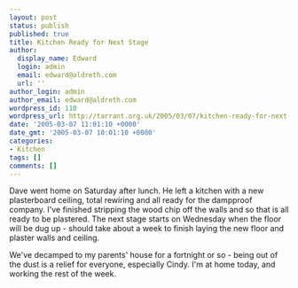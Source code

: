 ```yaml
---
layout: post
status: publish
published: true
title: Kitchen Ready for Next Stage
author:
  display_name: Edward
  login: admin
  email: edward@aldreth.com
  url: ''
author_login: admin
author_email: edward@aldreth.com
wordpress_id: 110
wordpress_url: http://tarrant.org.uk/2005/03/07/kitchen-ready-for-next-stage/
date: '2005-03-07 11:01:10 +0000'
date_gmt: '2005-03-07 10:01:10 +0000'
categories:
- Kitchen
tags: []
comments: []
---
```

<p>Dave went home on Saturday after lunch.  He left a kitchen with a new plasterboard ceiling, total rewiring and all ready for the dampproof company.  I've finished stripping the wood chip off the walls and so that is all ready to be plastered.  The next stage starts on Wednesday when the floor will be dug up - should take about a week to finish laying the new floor and plaster walls and ceiling.</p>
<p>We've decamped to my parents' house for a fortnight or so - being out of the dust is a relief for everyone, especially Cindy.  I'm at home today, and working the rest of the week.</p>
